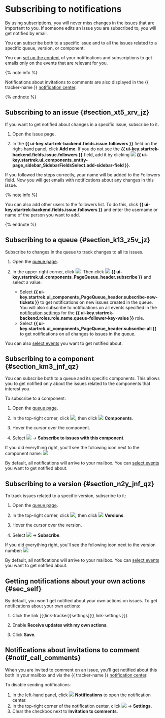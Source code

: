 # Subscribing to notifications

By using subscriptions, you will never miss changes in the issues that are important to you. If someone edits an issue you are subscribed to, you will get notified by email.

You can subscribe both to a specific issue and to all the issues related to a specific queue, version, or component.

You can [set up the content](notification-settings.md) of your notifications and subscriptions to get emails only on the events that are relevant for you.

{% note info %}

Notifications about invitations to comments are also displayed in the {{ tracker-name }} [notification center](#notif_call_comments).

{% endnote %}

## Subscribing to an issue {#section_xt5_xrv_jz}

If you want to get notified about changes in a specific issue, subscribe to it.

1. Open the issue page.

1. In the **{{ ui-key.startrek-backend.fields.issue.followers }}** field on the right-hand panel, click **Add me**. If you do not see the **{{ ui-key.startrek-backend.fields.issue.followers }}** field, add it by clicking ![](../../_assets/tracker/svg/add-task.svg)&nbsp;**{{ ui-key.startrek.ui_components_entity-page_sidebar_SidebarFieldsSelect.add-sidebar-field }}**.


If you followed the steps correctly, your name will be added to the Followers field. Now you will get emails with notifications about any changes in this issue.

{% note info %}

You can also add other users to the followers list. To do this, click **{{ ui-key.startrek-backend.fields.issue.followers }}** and enter the username or name of the person you want to add.

{% endnote %}

## Subscribing to a queue {#section_k13_z5v_jz}

Subscribe to changes in the queue to track changes to all its issues.

1. Open the [queue page](queue.md).

1. In the upper-right corner, click ![](../../_assets/tracker/svg/actions.svg). Then click ![](../../_assets/tracker/svg/subscribe.svg)&nbsp;**{{ ui-key.startrek.ui_components_PageQueue_header.subscribe }}** and select a value:
   - Select **{{ ui-key.startrek.ui_components_PageQueue_header.subscribe-new-tickets }}** to get notifications on new issues created in the queue. You will also subscribe to notifications on all events specified in the [notification settings](user-notifications.md#sec_add_role) for the **{{ ui-key.startrek-backend.roles.role.name.queue-follower-key-value }}** role.
   - Select **{{ ui-key.startrek.ui_components_PageQueue_header.subscribe-all }}** to get notifications on all changes to issues in the queue.

You can also [select events](user-subscriptions.md) you want to get notified about.


## Subscribing to a component {#section_km3_jnf_qz}

You can subscribe both to a queue and its specific components. This allows you to get notified only about the issues related to the components that interest you.

To subscribe to a component:

1. Open the [queue page](queue.md).

1. In the top-right corner, click ![](../../_assets/tracker/svg/actions.svg), then click ![](../../_assets/tracker/svg/components.svg)&nbsp;**Components**.

1. Hover the cursor over the component.

1. Select ![](../../_assets/tracker/icon-settings.png) → **Subscribe to issues with this component**.

If you did everything right, you'll see the following icon next to the component name: ![](../../_assets/tracker/subscribtion.png)

By default, all notifications will arrive to your mailbox. You can [select events](user-subscriptions.md) you want to get notified about.

## Subscribing to a version {#section_n2y_jnf_qz}

To track issues related to a specific version, subscribe to it:

1. Open the [queue page](queue.md).

1. In the top-right corner, click ![](../../_assets/tracker/svg/actions.svg), then click ![](../../_assets/tracker/svg/versions.svg)&nbsp;**Versions**.

1. Hover the cursor over the version.

1. Select ![](../../_assets/tracker/icon-settings.png) → **Subscribe**.

If you did everything right, you'll see the following icon next to the version number: ![](../../_assets/tracker/subscribtion.png)

By default, all notifications will arrive to your mailbox. You can [select events](user-subscriptions.md) you want to get notified about.


## Getting notifications about your own actions {#sec_self}

By default, you won't get notified about your own actions on issues. To get notifications about your own actions:

1. Click the link [{{link-tracker}}settings]({{ link-settings }}).

1. Enable **Receive updates with my own actions**.

1. Click **Save**.

## Notifications about invitations to comment {#notif_call_comments}

When you are invited to comment on an issue, you'll get notified about this both in your mailbox and via the {{ tracker-name }} [notification center](notifications.md#notif_center).

To disable sending notifications:
1. In the left-hand panel, click ![](../../_assets/tracker/svg/bell_2.svg)&nbsp;**Notifications** to open the notification center.
1. In the top-right corner of the notification center, click ![](../../_assets/vertical-ellipsis.svg) → **Settings**.
1. Clear the checkbox next to **Invitation to comments**.

